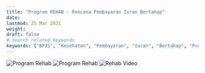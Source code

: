 ```yaml
---
title: "Program REHAB - Rencana Pembayaran Iuran Bertahap"
date: 
lastmod: 25 Mar 2021
weight: 
draft: false
# search related keywords
keywords: ["BPJS", "Kesehatan", "Pembayaran", "Iuran", "Bertahap", "Program", "REHAB"]
---
```


![Program Rehab](https://assets.promediateknologi.com/crop/0x0:0x0/x/photo/2022/01/19/516674998.jpeg)
![Program Rehab](https://www.hariansib.com/photo/berita/dir042022/_7577_800-KK-Ikuti-Program-Rehab-BPJS-Kesehatan-Medan.jpg)
![Rehab Video](https://www.youtube.com/watch?v=YyJtZVdDJkA)
